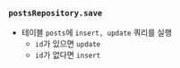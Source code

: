 ### `postsRepository.save`

- 테이블 `posts`에 `insert, update` 쿼리를 실행
    + `id`가 있으면 `update`
    + `id`가 없다면 `insert`